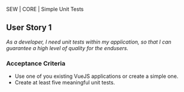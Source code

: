SEW | CORE | Simple Unit Tests

## User Story 1
*As a developer, I need unit tests within my application, so that I can guarantee a high level of quality for the endusers.*

### Acceptance Criteria
- Use one of you existing VueJS applications or create a simple one.
- Create at least five meaningful unit tests.
